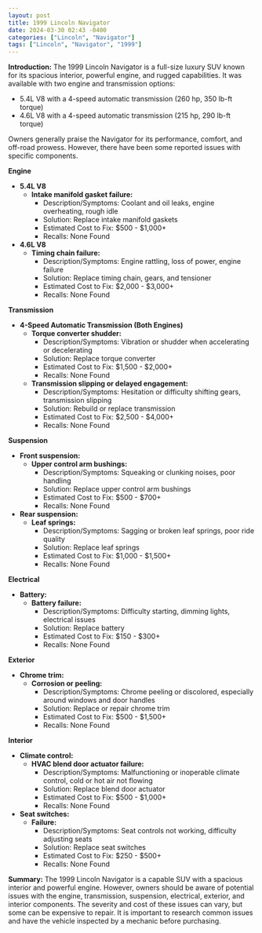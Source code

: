 ```yaml
---
layout: post
title: 1999 Lincoln Navigator
date: 2024-03-30 02:43 -0400
categories: ["Lincoln", "Navigator"]
tags: ["Lincoln", "Navigator", "1999"]
---
```

**Introduction:**
The 1999 Lincoln Navigator is a full-size luxury SUV known for its spacious interior, powerful engine, and rugged capabilities. It was available with two engine and transmission options:

* 5.4L V8 with a 4-speed automatic transmission (260 hp, 350 lb-ft torque)
* 4.6L V8 with a 4-speed automatic transmission (215 hp, 290 lb-ft torque)

Owners generally praise the Navigator for its performance, comfort, and off-road prowess. However, there have been some reported issues with specific components.

**Engine**
* **5.4L V8**
    * **Intake manifold gasket failure:**
        * Description/Symptoms: Coolant and oil leaks, engine overheating, rough idle
        * Solution: Replace intake manifold gaskets
        * Estimated Cost to Fix: $500 - $1,000+
        * Recalls: None Found
* **4.6L V8**
    * **Timing chain failure:**
        * Description/Symptoms: Engine rattling, loss of power, engine failure
        * Solution: Replace timing chain, gears, and tensioner
        * Estimated Cost to Fix: $2,000 - $3,000+
        * Recalls: None Found

**Transmission**
* **4-Speed Automatic Transmission (Both Engines)**
    * **Torque converter shudder:**
        * Description/Symptoms: Vibration or shudder when accelerating or decelerating
        * Solution: Replace torque converter
        * Estimated Cost to Fix: $1,500 - $2,000+
        * Recalls: None Found
    * **Transmission slipping or delayed engagement:**
        * Description/Symptoms: Hesitation or difficulty shifting gears, transmission slipping
        * Solution: Rebuild or replace transmission
        * Estimated Cost to Fix: $2,500 - $4,000+
        * Recalls: None Found

**Suspension**
* **Front suspension:**
    * **Upper control arm bushings:**
        * Description/Symptoms: Squeaking or clunking noises, poor handling
        * Solution: Replace upper control arm bushings
        * Estimated Cost to Fix: $500 - $700+
        * Recalls: None Found
* **Rear suspension:**
    * **Leaf springs:**
        * Description/Symptoms: Sagging or broken leaf springs, poor ride quality
        * Solution: Replace leaf springs
        * Estimated Cost to Fix: $1,000 - $1,500+
        * Recalls: None Found

**Electrical**
* **Battery:**
    * **Battery failure:**
        * Description/Symptoms: Difficulty starting, dimming lights, electrical issues
        * Solution: Replace battery
        * Estimated Cost to Fix: $150 - $300+
        * Recalls: None Found

**Exterior**
* **Chrome trim:**
    * **Corrosion or peeling:**
        * Description/Symptoms: Chrome peeling or discolored, especially around windows and door handles
        * Solution: Replace or repair chrome trim
        * Estimated Cost to Fix: $500 - $1,500+
        * Recalls: None Found

**Interior**
* **Climate control:**
    * **HVAC blend door actuator failure:**
        * Description/Symptoms: Malfunctioning or inoperable climate control, cold or hot air not flowing
        * Solution: Replace blend door actuator
        * Estimated Cost to Fix: $500 - $1,000+
        * Recalls: None Found
* **Seat switches:**
    * **Failure:**
        * Description/Symptoms: Seat controls not working, difficulty adjusting seats
        * Solution: Replace seat switches
        * Estimated Cost to Fix: $250 - $500+
        * Recalls: None Found

**Summary:**
The 1999 Lincoln Navigator is a capable SUV with a spacious interior and powerful engine. However, owners should be aware of potential issues with the engine, transmission, suspension, electrical, exterior, and interior components. The severity and cost of these issues can vary, but some can be expensive to repair. It is important to research common issues and have the vehicle inspected by a mechanic before purchasing.
